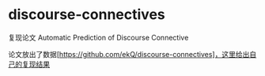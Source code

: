 # discourse-connectives
复现论文 Automatic Prediction of Discourse Connective 

论文放出了数据[https://github.com/ekQ/discourse-connectives]，这里给出自己的复现结果

